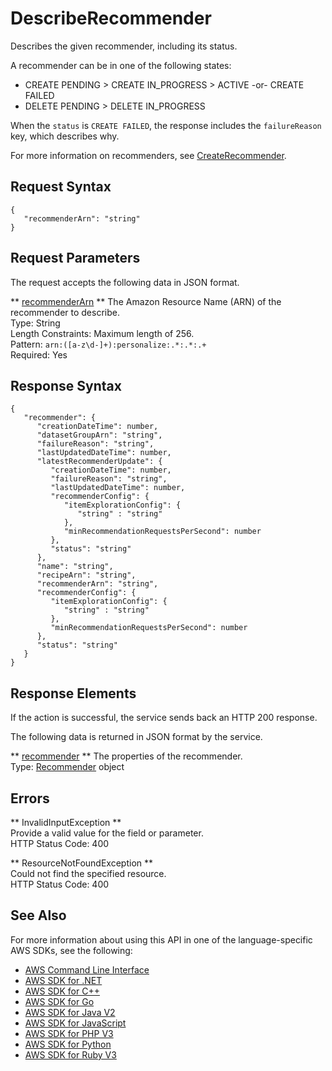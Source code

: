 # DescribeRecommender<a name="API_DescribeRecommender"></a>

Describes the given recommender, including its status\.

A recommender can be in one of the following states:
+ CREATE PENDING > CREATE IN\_PROGRESS > ACTIVE \-or\- CREATE FAILED
+ DELETE PENDING > DELETE IN\_PROGRESS

When the `status` is `CREATE FAILED`, the response includes the `failureReason` key, which describes why\.

For more information on recommenders, see [CreateRecommender](https://docs.aws.amazon.com/personalize/latest/dg/API_CreateRecommender.html)\.

## Request Syntax<a name="API_DescribeRecommender_RequestSyntax"></a>

```
{
   "recommenderArn": "string"
}
```

## Request Parameters<a name="API_DescribeRecommender_RequestParameters"></a>

The request accepts the following data in JSON format\.

 ** [recommenderArn](#API_DescribeRecommender_RequestSyntax) **   <a name="personalize-DescribeRecommender-request-recommenderArn"></a>
The Amazon Resource Name \(ARN\) of the recommender to describe\.  
Type: String  
Length Constraints: Maximum length of 256\.  
Pattern: `arn:([a-z\d-]+):personalize:.*:.*:.+`   
Required: Yes

## Response Syntax<a name="API_DescribeRecommender_ResponseSyntax"></a>

```
{
   "recommender": { 
      "creationDateTime": number,
      "datasetGroupArn": "string",
      "failureReason": "string",
      "lastUpdatedDateTime": number,
      "latestRecommenderUpdate": { 
         "creationDateTime": number,
         "failureReason": "string",
         "lastUpdatedDateTime": number,
         "recommenderConfig": { 
            "itemExplorationConfig": { 
               "string" : "string" 
            },
            "minRecommendationRequestsPerSecond": number
         },
         "status": "string"
      },
      "name": "string",
      "recipeArn": "string",
      "recommenderArn": "string",
      "recommenderConfig": { 
         "itemExplorationConfig": { 
            "string" : "string" 
         },
         "minRecommendationRequestsPerSecond": number
      },
      "status": "string"
   }
}
```

## Response Elements<a name="API_DescribeRecommender_ResponseElements"></a>

If the action is successful, the service sends back an HTTP 200 response\.

The following data is returned in JSON format by the service\.

 ** [recommender](#API_DescribeRecommender_ResponseSyntax) **   <a name="personalize-DescribeRecommender-response-recommender"></a>
The properties of the recommender\.  
Type: [Recommender](API_Recommender.md) object

## Errors<a name="API_DescribeRecommender_Errors"></a>

 ** InvalidInputException **   
Provide a valid value for the field or parameter\.  
HTTP Status Code: 400

 ** ResourceNotFoundException **   
Could not find the specified resource\.  
HTTP Status Code: 400

## See Also<a name="API_DescribeRecommender_SeeAlso"></a>

For more information about using this API in one of the language\-specific AWS SDKs, see the following:
+  [AWS Command Line Interface](https://docs.aws.amazon.com/goto/aws-cli/personalize-2018-05-22/DescribeRecommender) 
+  [AWS SDK for \.NET](https://docs.aws.amazon.com/goto/DotNetSDKV3/personalize-2018-05-22/DescribeRecommender) 
+  [AWS SDK for C\+\+](https://docs.aws.amazon.com/goto/SdkForCpp/personalize-2018-05-22/DescribeRecommender) 
+  [AWS SDK for Go](https://docs.aws.amazon.com/goto/SdkForGoV1/personalize-2018-05-22/DescribeRecommender) 
+  [AWS SDK for Java V2](https://docs.aws.amazon.com/goto/SdkForJavaV2/personalize-2018-05-22/DescribeRecommender) 
+  [AWS SDK for JavaScript](https://docs.aws.amazon.com/goto/AWSJavaScriptSDK/personalize-2018-05-22/DescribeRecommender) 
+  [AWS SDK for PHP V3](https://docs.aws.amazon.com/goto/SdkForPHPV3/personalize-2018-05-22/DescribeRecommender) 
+  [AWS SDK for Python](https://docs.aws.amazon.com/goto/boto3/personalize-2018-05-22/DescribeRecommender) 
+  [AWS SDK for Ruby V3](https://docs.aws.amazon.com/goto/SdkForRubyV3/personalize-2018-05-22/DescribeRecommender) 